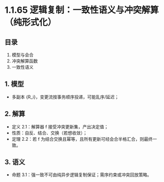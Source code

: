 # 1.1.65 逻辑复制：一致性语义与冲突解算（纯形式化）

## 目录

1. 模型与会合
2. 冲突解算函数
3. 一致性语义

## 1. 模型

- 多副本 {R_i}，变更流按事务顺序投递，可能乱序/延迟；

## 2. 解算

- 定义 2.1：解算器 f 接受冲突更新集，产出决定值；
- 性质：自反、结合、交换（若想收敛）；
- 定理 2.2：若 f 为结合交换且幂等，且所有更新可经会合半格汇合，则最终一致。

## 3. 语义

- 命题 3.1：强一致不可由纯异步逻辑复制保证；需序约束或冲突回放策略。
